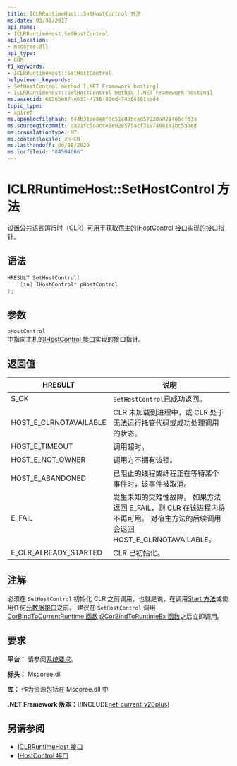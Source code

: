 ```yaml
---
title: ICLRRuntimeHost::SetHostControl 方法
ms.date: 03/30/2017
api_name:
- ICLRRuntimeHost.SetHostControl
api_location:
- mscoree.dll
api_type:
- COM
f1_keywords:
- ICLRRuntimeHost::SetHostControl
helpviewer_keywords:
- SetHostControl method [.NET Framework hosting]
- ICLRRuntimeHost::SetHostControl method [.NET Framework hosting]
ms.assetid: 6136be87-e631-4756-81ed-74b66581bad4
topic_type:
- apiref
ms.openlocfilehash: 644b31ae8e8f0c51c08bcad57220a028406cfd3a
ms.sourcegitcommit: da21fc5a8cce1e028575acf31974681a1bc5aeed
ms.translationtype: MT
ms.contentlocale: zh-CN
ms.lasthandoff: 06/08/2020
ms.locfileid: "84504066"
---
```

# <a name="iclrruntimehostsethostcontrol-method"></a>ICLRRuntimeHost::SetHostControl 方法
设置公共语言运行时（CLR）可用于获取宿主的[IHostControl 接口](ihostcontrol-interface.md)实现的接口指针。  
  
## <a name="syntax"></a>语法  
  
```cpp  
HRESULT SetHostControl(  
    [in] IHostControl* pHostControl  
);  
```  
  
## <a name="parameters"></a>参数  
 `pHostControl`  
 中指向主机的[IHostControl 接口](ihostcontrol-interface.md)实现的接口指针。  
  
## <a name="return-value"></a>返回值  
  
|HRESULT|说明|  
|-------------|-----------------|  
|S_OK|`SetHostControl`已成功返回。|  
|HOST_E_CLRNOTAVAILABLE|CLR 未加载到进程中，或 CLR 处于无法运行托管代码或成功处理调用的状态。|  
|HOST_E_TIMEOUT|调用超时。|  
|HOST_E_NOT_OWNER|调用方不拥有该锁。|  
|HOST_E_ABANDONED|已阻止的线程或纤程正在等待某个事件时，该事件被取消。|  
|E_FAIL|发生未知的灾难性故障。 如果方法返回 E_FAIL，则 CLR 在该进程内将不再可用。 对宿主方法的后续调用会返回 HOST_E_CLRNOTAVAILABLE。|  
|E_CLR_ALREADY_STARTED|CLR 已初始化。|  
  
## <a name="remarks"></a>注解  
 必须在 `SetHostControl` 初始化 CLR 之前调用，也就是说，在调用[Start 方法](iclrruntimehost-start-method.md)或使用任何[元数据接口](../metadata/metadata-interfaces.md)之前。 建议在 `SetHostControl` 调用[CorBindToCurrentRuntime 函数](corbindtocurrentruntime-function.md)或[CorBindToRuntimeEx 函数](corbindtoruntimeex-function.md)之后立即调用。  
  
## <a name="requirements"></a>要求  
 **平台：** 请参阅[系统要求](../../get-started/system-requirements.md)。  
  
 **标头：** Mscoree.dll  
  
 **库：** 作为资源包括在 Mscoree.dll 中  
  
 **.NET Framework 版本：**[!INCLUDE[net_current_v20plus](../../../../includes/net-current-v20plus-md.md)]  
  
## <a name="see-also"></a>另请参阅

- [ICLRRuntimeHost 接口](iclrruntimehost-interface.md)
- [IHostControl 接口](ihostcontrol-interface.md)

